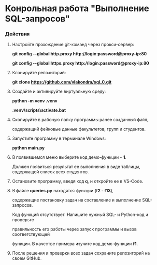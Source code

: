 # Конрольная работа "Выполнение SQL-запросов"

### Действия ###


1. Настройте прохождение git-команд через прокси-сервер:

      **git config --global http.proxy http://login:password@proxy-ip:80**

      **git config --global https.proxy http://login:password@proxy-ip:80**

2. Клонируйте репозиторий: 

      **git clone https://github.com/vlakondra/sql_0.git**

3. Создайте и активируйте виртуальную среду:

   **python -m venv .venv**

   **.venv\scripts\activate.bat**

4.  Скопируйте в рабочую папку программы ранее созданный файл,

    содержащий фейковые данные факультетов, групп и студентов.   

5.  Запустите программу в терминале Windows:
  
     **python main.py**

6.  В появившемся меню выберите код демо-функции - **1**. 

    Должен появиться результат ее выполнения в виде таблицы,
    содержащей список всех студентов.    

7.  Остановите программу, введя код **q**, и откройте ee в VS-Code.
8.  
    В файле **queries.py** находятся функции (**f2 - f13**),

    содержащие постановку задач на составление и выполнение SQL-запросов.
    
    Код функций отсутствует. Напишите нужный SQL- и Python-код и проверьте
    
    правильность его работы через запуск программы и вызов соответствующей
    
    функции. В качестве примера изучите код демо-функции **f1**.


9. После решения и проверки всех задач сохраните репозиторий на своем GitHub.     
         
